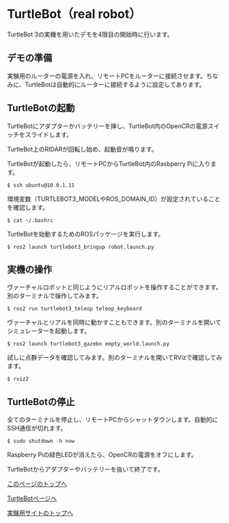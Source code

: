 # TurtleBot（real robot）
TurtleBot 3の実機を用いたデモを4限目の開始時に行います。

## デモの準備
実験用のルーターの電源を入れ、リモートPCをルーターに接続させます。ちなみに、TurtleBotは自動的にルーターに接続するように設定してあります。

## TurtleBotの起動
TurtleBotにアダプターかバッテリーを挿し、TurtleBot内のOpenCRの電源スイッチをスライドします。

TurtleBot上のRIDARが回転し始め、起動音が鳴ります。

TurtleBotが起動したら、リモートPCからTurtleBot内のRasbperry Piに入ります。
```
$ ssh ubuntu@10.0.1.11
```

環境変数（TURTLEBOT3_MODELやROS_DOMAIN_ID）が設定されていることを確認します。
```
$ cat ~/.bashrc
```

TurtleBotを始動するためのROSパッケージを実行します。
```
$ ros2 launch turtlebot3_bringup robot.launch.py
```

## 実機の操作
ヴァーチャルロボットと同じようにリアルロボットを操作することができます。別のターミナルで操作してみます。
```
$ ros2 run turtlebot3_teleop teleop_keyboard
```

ヴァーチャルとリアルを同時に動かすこともできます。別のターミナルを開いてシミュレーターを起動します。
```
$ ros2 launch turtlebot3_gazebo empty_world.launch.py
```

試しに点群データを確認してみます。別のターミナルを開いてRVizで確認してみます。
```
$ rviz2
```

## TurtleBotの停止
全てのターミナルを停止し、リモートPCからシャットダウンします。自動的にSSH通信が切れます。
```
$ sudo shutdown -h now
```

Raspberry Piの緑色LEDが消えたら、OpenCRの電源をオフにします。

TurtleBotからアダプターやバッテリーを抜いて終了です。

[このページのトップへ](#)

[TurtleBotページへ](https://stl-apu.github.io/laboratory_experiments/ros_turtlebot)

[実験用サイトのトップへ](https://stl-apu.github.io/laboratory_experiments/)
